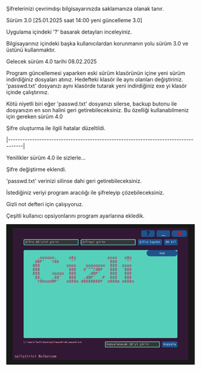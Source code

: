 Şifrelerinizi çevrimdışı bilgisayarınızda saklamanıza olanak tanır.

Sürüm 3.0 [25.01.2025 saat 14:00 yeni güncelleme 3.0]

Uygulama içindeki '?' basarak detayları inceleyiniz.

Bilgisayarınız içindeki başka kullanıcılardan korunmanın yolu sürüm 3.0 ve üstünü kullanmaktır.

Gelecek sürüm 4.0 tarihi 08.02.2025

Program güncellemesi yaparken eski sürüm klasörünün içine yeni sürüm indirdiğiniz dosyaları atınız. Hedefteki klasör ile aynı olanları değiştiriniz. 'passwd.txt' dosyanızı aynı klasörde tutarak yeni indirdiğiniz exe yi klasör içinde çalıştırınız.

Kötü niyetli biri eğer 'passwd.txt' dosyanızı silerse, backup butonu ile dosyanızın en son halini geri getirebileceksiniz. Bu özelliği kullanabilmeniz için gereken sürüm 4.0

Şifre oluşturma ile ilgili hatalar düzeltildi.

|------------------------------------------------------------------------------------|

Yenilikler sürüm 4.0 ile sizlerle...

Şifre değiştirme eklendi.

'passwd.txt' verinizi silinse dahi geri getirebileceksiniz.

İstediğiniz veriyi program aracılığı ile şifreleyip çözebileceksiniz.

Gizli not defteri için çalışıyoruz.

Çeşitli kullanıcı opsiyonlarını program ayarlarına ekledik.

![image_alt](https://github.com/Sibercom/passwdhide/blob/cec32a78103215ee6c3f700f7586b9a83218a3c5/resim_2025-01-21_170825216.png)
